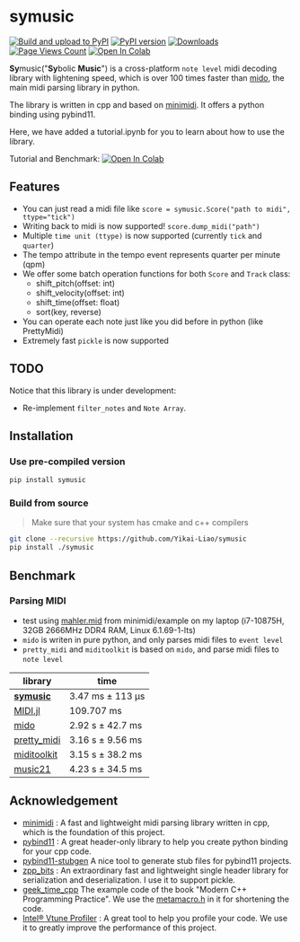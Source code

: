 # symusic
[![Build and upload to PyPI](https://github.com/Yikai-Liao/symusic/actions/workflows/wheel.yml/badge.svg?branch=main)](https://github.com/Yikai-Liao/symusic/actions/workflows/wheel.yml) [![PyPI version](https://badge.fury.io/py/symusic.svg)](https://badge.fury.io/py/symusic) [![Downloads](https://static.pepy.tech/badge/symusic)](https://pepy.tech/project/symusic) [![Page Views Count](https://badges.toozhao.com/badges/01HGE1345YAKN4YV7WF0JRKZJK/blue.svg)](https://badges.toozhao.com/stats/01HGE1345YAKN4YV7WF0JRKZJK "Get your own page views count badge on badges.toozhao.com") <a target="_blank" href="https://colab.research.google.com/github/Yikai-Liao/symusic/blob/main/tutorial.ipynb">
  <img src="https://colab.research.google.com/assets/colab-badge.svg" alt="Open In Colab"/>
</a>

**Sy**music("**Sy**bolic **Music**") is a cross-platform `note level` midi decoding library with lightening speed, which is over 100 times faster than [mido](https://github.com/mido/mido), the main midi parsing library in python.

The library is written in cpp and based on [minimidi](https://github.com/lzqlzzq/minimidi/tree/main). It offers a python binding using pybind11.

Here, we have added a tutorial.ipynb for you to learn about how to use the library.

Tutorial and Benchmark: <a target="_blank" href="https://colab.research.google.com/github/Yikai-Liao/symusic/blob/main/tutorial.ipynb">
  <img src="https://colab.research.google.com/assets/colab-badge.svg" alt="Open In Colab"/>
</a>

## Features

* You can just read a midi file like `score = symusic.Score("path to midi", ttype="tick")`
* Writing back to midi is now supported! `score.dump_midi("path")`
* Multiple `time unit (ttype)` is now supported (currently `tick` and `quarter`)
* The tempo attribute in the tempo event represents quarter per minute (qpm)
* We offer some batch operation functions for both `Score` and `Track` class:
  * shift_pitch(offset: int)
  * shift_velocity(offset: int)
  * shift_time(offset: float)
  * sort(key, reverse)
* You can operate each note just like you did before in python (like PrettyMidi)
* Extremely fast `pickle` is now supported


## TODO

Notice that this library is under development:

* Re-implement `filter_notes` and `Note Array`.

## Installation
### Use pre-compiled version
```bash
pip install symusic
```

### Build from source
> Make sure that your system has cmake and c++ compilers

```bash
git clone --recursive https://github.com/Yikai-Liao/symusic
pip install ./symusic
```

## Benchmark
### Parsing MIDI

* test using [mahler.mid](https://github.com/lzqlzzq/minimidi/blob/main/example/mahler.mid) from minimidi/example on my laptop (i7-10875H, 32GB 2666MHz DDR4 RAM, Linux 6.1.69-1-lts)
* `mido` is writen in pure python, and only parses midi files to `event level`
* `pretty_midi` and `miditoolkit` is based on `mido`, and parse midi files to `note level`

| library                                                   | time              |
|-----------------------------------------------------------|-------------------|
| [**symusic**](https://github.com/Yikai-Liao/symusic)      | 3.47 ms ± 113 µs  |
| [MIDI.jl](https://github.com/JuliaMusic/MIDI.jl)          | 109.707 ms        |
| [mido](https://github.com/mido/mido)                      | 2.92 s ± 42.7 ms  |
| [pretty_midi](https://github.com/craffel/pretty-midi)     | 3.16 s ± 9.56 ms  |
| [miditoolkit](https://github.com/YatingMusic/miditoolkit) | 3.15 s ± 38.2 ms  |
| [music21](https://github.com/cuthbertLab/music21)         | 4.23 s ± 34.5 ms  |

## Acknowledgement

* [minimidi](https://github.com/lzqlzzq/minimidi/tree/main) : A fast and lightweight midi parsing library written in cpp, which is the foundation of this project.
* [pybind11](https://github.com/pybind/pybind11) : A great header-only library to help you create python binding for your cpp code.
* [pybind11-stubgen](https://github.com/sizmailov/pybind11-stubgen) A nice tool to generate stub files for pybind11 projects.
* [zpp_bits](https://github.com/eyalz800/zpp_bits) : An extraordinary fast and lightweight single header library for serialization and deserialization. I use it to support pickle.
* [geek_time_cpp](https://github.com/adah1972/geek_time_cpp/tree/master) The example code of the book "Modern C++ Programming Practice". We use the [metamacro.h](https://github.com/adah1972/geek_time_cpp/blob/master/40/metamacro.h#L1-L622) in it for shortening the code.
* [Intel® Vtune Profiler](https://www.intel.com/content/www/us/en/developer/tools/oneapi/vtune-profiler.html) : A great tool to help you profile your code. We use it to greatly improve the performance of this project.
